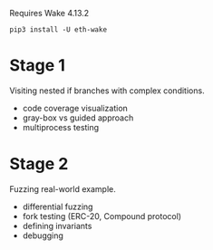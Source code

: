 Requires Wake 4.13.2

```
pip3 install -U eth-wake
```

# Stage 1

Visiting nested if branches with complex conditions.

- code coverage visualization
- gray-box vs guided approach
- multiprocess testing

# Stage 2

Fuzzing real-world example.

- differential fuzzing
- fork testing (ERC-20, Compound protocol)
- defining invariants
- debugging
